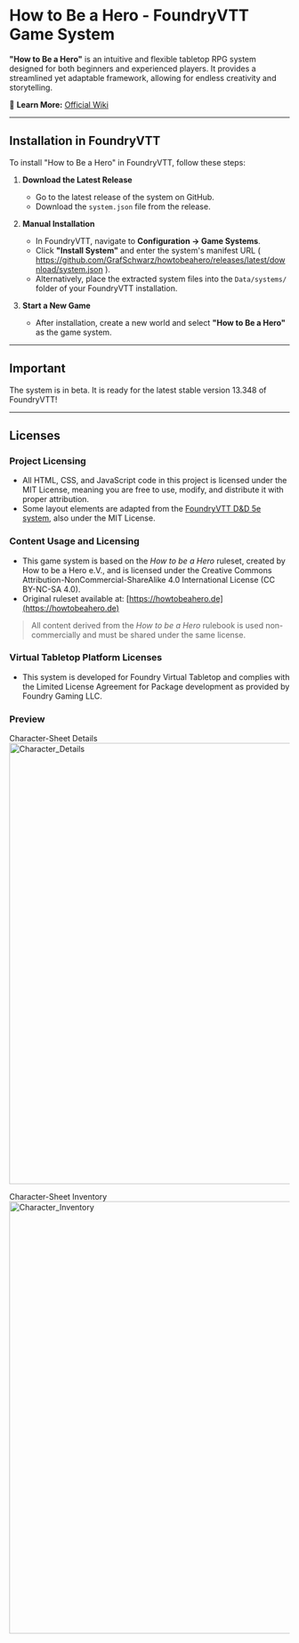 # How to Be a Hero - FoundryVTT Game System  

**"How to Be a Hero"** is an intuitive and flexible tabletop RPG system designed for both beginners and experienced players. It provides a streamlined yet adaptable framework, allowing for endless creativity and storytelling.  

📖 **Learn More:** [Official Wiki](https://howtobeahero.de/index.php/Hauptseite/en)  

---

## Installation in FoundryVTT  

To install "How to Be a Hero" in FoundryVTT, follow these steps:  

1. **Download the Latest Release**  
   - Go to the latest release of the system on GitHub.  
   - Download the `system.json` file from the release.  

2. **Manual Installation** 
   - In FoundryVTT, navigate to **Configuration → Game Systems**.  
   - Click **"Install System"** and enter the system's manifest URL ( https://github.com/GrafSchwarz/howtobeahero/releases/latest/download/system.json ).   
   - Alternatively, place the extracted system files into the `Data/systems/` folder of your FoundryVTT installation.  

3. **Start a New Game**  
   - After installation, create a new world and select **"How to Be a Hero"** as the game system.
---

## Important
The system is in beta. It is ready for the latest stable version 13.348 of FoundryVTT!

---

## Licenses

### Project Licensing

- All HTML, CSS, and JavaScript code in this project is licensed under the MIT License, meaning you are free to use, modify, and distribute it with proper attribution.  
- Some layout elements are adapted from the [FoundryVTT D&D 5e system](https://github.com/foundryvtt/dnd5e), also under the MIT License.

### Content Usage and Licensing

- This game system is based on the *How to be a Hero* ruleset, created by How to be a Hero e.V., and is licensed under the Creative Commons Attribution-NonCommercial-ShareAlike 4.0 International License (CC BY-NC-SA 4.0).
- Original ruleset available at: [https://howtobeahero.de](https://howtobeahero.de)

> All content derived from the *How to be a Hero* rulebook is used non-commercially and must be shared under the same license.

### Virtual Tabletop Platform Licenses

- This system is developed for Foundry Virtual Tabletop and complies with the Limited License Agreement for Package development as provided by Foundry Gaming LLC.

### Preview
Character-Sheet Details
<img width="1248" height="793" alt="Character_Details" src="https://github.com/user-attachments/assets/0666cb42-3c1a-4fd8-8bed-1c3e4d05e5ab" />

Character-Sheet Inventory
<img width="1252" height="777" alt="Character_Inventory" src="https://github.com/user-attachments/assets/146aa412-48c5-4dbd-9289-a9b7388b01b1" />
